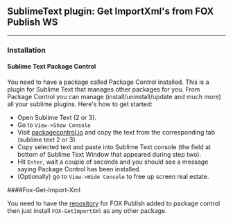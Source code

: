 ## SublimeText plugin: Get ImportXml's from FOX Publish WS
-----------------------------------------

### Installation

#### Sublime Text Package Control

You need to have a package called Package Control installed. This is a plugin for Sublime Text that manages other packages for you. From Package Control you can manage (install/uninstall/update and much more) all your sublime plugins. Here's how to get started:
* Open Sublime Text (2 or 3).
* Go to `View->Show Console`
* Visit [packagecontrol.io][] and copy the text from the corresponding tab (sublime text 2 or 3).
* Copy selected text and paste into Sublime Text console (the field at bottom of Sublime Text Window that appeared during step two).
* Hit `Enter`, wait a couple of seconds and you should see a message saying Package Control has been installed.
* (Optionally) go to `View->Hide Console` to free up screen real estate.

####Fox-Get-Import-Xml

You need to have the [repository][] for FOX Publish added to package control then just install `FOX-GetImportXml` as any other package.

[packagecontrol.io]: http://packagecontrol.io/installation/
[repository]: https://github.com/helgeFox/FOX-sublime-repo
